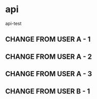 # api

api-test

## CHANGE FROM USER A - 1

## CHANGE FROM USER A - 2

## CHANGE FROM USER A - 3

## CHANGE FROM USER B - 1
